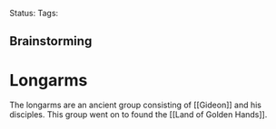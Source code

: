 Status:
Tags:
## Brainstorming


# Longarms

The longarms are an ancient group consisting of [[Gideon]] and his disciples. This group went on to found the [[Land of Golden Hands]].